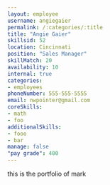 ```yaml
--- 
layout: employee 
username: angiegaier
permalink: /:categories/:title 
title: "Angie Gaier" 
skillsid: 52 
location: Cincinnati
position: "Sales Manager"
skillMatch: 20
availability: 10
internal: true
categories: 
- employees
phoneNumber: 555-555-5555 
email: nwpointer@gmail.com
coreSkills:
- math 
- foo
additionalSkills:
- fooo
- bar
manage: false
"pay grade": 400
---
```


this is the portfolio of mark